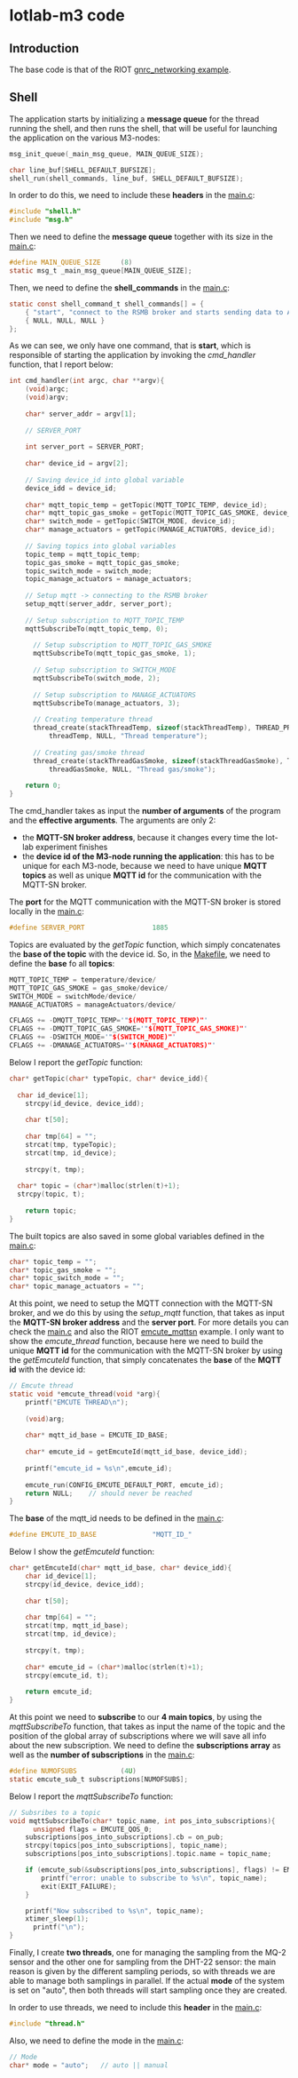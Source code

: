 # Iotlab-m3 code

## Introduction
The base code is that of the RIOT [gnrc_networking example](https://github.com/RIOT-OS/RIOT/blob/master/examples/gnrc_networking/main.c).

## Shell
The application starts by initializing a **message queue** for the thread running the shell, and then runs the shell, that will be useful for launching the application on the various M3-nodes:

```c
msg_init_queue(_main_msg_queue, MAIN_QUEUE_SIZE);

char line_buf[SHELL_DEFAULT_BUFSIZE];
shell_run(shell_commands, line_buf, SHELL_DEFAULT_BUFSIZE);
```

In order to do this, we need to include these **headers** in the [main.c](https://github.com/IvanGiacomoni/Iot-Individual-Assignments/blob/main/SecondAssignment/iotlab-m3_code/main.c):

```c
#include "shell.h"
#include "msg.h"
```

Then we need to define the **message queue** together with its size in the [main.c](https://github.com/IvanGiacomoni/Iot-Individual-Assignments/blob/main/SecondAssignment/iotlab-m3_code/main.c):

```c
#define MAIN_QUEUE_SIZE     (8)
static msg_t _main_msg_queue[MAIN_QUEUE_SIZE];
```

Then, we need to define the **shell_commands** in the [main.c](https://github.com/IvanGiacomoni/Iot-Individual-Assignments/blob/main/SecondAssignment/iotlab-m3_code/main.c):

```c
static const shell_command_t shell_commands[] = {
    { "start", "connect to the RSMB broker and starts sending data to AWS", cmd_handler},
    { NULL, NULL, NULL }
};
```

As we can see, we only have one command, that is **start**, which is responsible of starting the application by invoking the *cmd_handler* function, that I report below:

```c
int cmd_handler(int argc, char **argv){
    (void)argc;
    (void)argv;
    
    char* server_addr = argv[1];
    
    // SERVER_PORT
    
    int server_port = SERVER_PORT;
    
    char* device_id = argv[2];
    
    // Saving device_id into global variable
    device_idd = device_id;
    
    char* mqtt_topic_temp = getTopic(MQTT_TOPIC_TEMP, device_id);
    char* mqtt_topic_gas_smoke = getTopic(MQTT_TOPIC_GAS_SMOKE, device_id);
    char* switch_mode = getTopic(SWITCH_MODE, device_id);
    char* manage_actuators = getTopic(MANAGE_ACTUATORS, device_id);
    
    // Saving topics into global variables
    topic_temp = mqtt_topic_temp;
    topic_gas_smoke = mqtt_topic_gas_smoke;
    topic_switch_mode = switch_mode;
    topic_manage_actuators = manage_actuators;
    
    // Setup mqtt -> connecting to the RSMB broker
    setup_mqtt(server_addr, server_port);
    
    // Setup subscription to MQTT_TOPIC_TEMP
    mqttSubscribeTo(mqtt_topic_temp, 0);
	
	  // Setup subscription to MQTT_TOPIC_GAS_SMOKE
	  mqttSubscribeTo(mqtt_topic_gas_smoke, 1);
	
	  // Setup subscription to SWITCH_MODE
	  mqttSubscribeTo(switch_mode, 2);
	
	  // Setup subscription to MANAGE_ACTUATORS
	  mqttSubscribeTo(manage_actuators, 3);
	
	  // Creating temperature thread 
	  thread_create(stackThreadTemp, sizeof(stackThreadTemp), THREAD_PRIORITY_MAIN - 1, 0, 
		  threadTemp, NULL, "Thread temperature");
	
	  // Creating gas/smoke thread 
	  thread_create(stackThreadGasSmoke, sizeof(stackThreadGasSmoke), THREAD_PRIORITY_MAIN - 1, 0, 
		  threadGasSmoke, NULL, "Thread gas/smoke");	
		
    return 0;
}
```

The cmd_handler takes as input the **number of arguments** of the program and the **effective arguments**. The arguments are only 2:
- the **MQTT-SN broker address**, because it changes every time the Iot-lab experiment finishes
- the **device id of the M3-node running the application**: this has to be unique for each M3-node, because we need to have unique **MQTT topics** as well as unique **MQTT id** for the communication with the MQTT-SN broker.

The **port** for the MQTT communication with the MQTT-SN broker is stored locally in the [main.c](https://github.com/IvanGiacomoni/Iot-Individual-Assignments/blob/main/SecondAssignment/iotlab-m3_code/main.c):

```c
#define SERVER_PORT                 1885
```

Topics are evaluated by the *getTopic* function, which simply concatenates the **base of the topic** with the device id. So, in the [Makefile](https://github.com/IvanGiacomoni/Iot-Individual-Assignments/blob/main/SecondAssignment/iotlab-m3_code/Makefile), we need to define the **base** fo all **topics**:

```c
MQTT_TOPIC_TEMP = temperature/device/
MQTT_TOPIC_GAS_SMOKE = gas_smoke/device/
SWITCH_MODE = switchMode/device/
MANAGE_ACTUATORS = manageActuators/device/

CFLAGS += -DMQTT_TOPIC_TEMP='"$(MQTT_TOPIC_TEMP)"'
CFLAGS += -DMQTT_TOPIC_GAS_SMOKE='"$(MQTT_TOPIC_GAS_SMOKE)"'
CFLAGS += -DSWITCH_MODE='"$(SWITCH_MODE)"'
CFLAGS += -DMANAGE_ACTUATORS='"$(MANAGE_ACTUATORS)"'
```

Below I report the *getTopic* function:

```c
char* getTopic(char* typeTopic, char* device_idd){
    
  char id_device[1];
	strcpy(id_device, device_idd);
	
	char t[50];
	
	char tmp[64] = "";
	strcat(tmp, typeTopic);
	strcat(tmp, id_device);
	
	strcpy(t, tmp);
	
  char* topic = (char*)malloc(strlen(t)+1);
  strcpy(topic, t);
	
	return topic;
}
```

The built topics are also saved in some global variables defined in the [main.c](https://github.com/IvanGiacomoni/Iot-Individual-Assignments/blob/main/SecondAssignment/iotlab-m3_code/main.c):

```c
char* topic_temp = "";
char* topic_gas_smoke = "";
char* topic_switch_mode = "";
char* topic_manage_actuators = "";
```

At this point, we need to setup the MQTT connection with the MQTT-SN broker, and we do this by using the *setup_mqtt* function, that takes as input the **MQTT-SN broker address** and the **server port**. For more details you can check the [main.c](https://github.com/IvanGiacomoni/Iot-Individual-Assignments/blob/main/SecondAssignment/iotlab-m3_code/main.c) and also the RIOT [emcute_mqttsn](https://github.com/RIOT-OS/RIOT/tree/master/examples/emcute_mqttsn) example. I only want to show the *emcute_thread* function, because here we need to build the unique **MQTT id** for the communication with the MQTT-SN broker by using the *getEmcuteId* function, that simply concatenates the **base** of the **MQTT id** with the device id:

```c
// Emcute thread
static void *emcute_thread(void *arg){
	printf("EMCUTE THREAD\n");
	
    (void)arg;
    
    char* mqtt_id_base = EMCUTE_ID_BASE;
    
    char* emcute_id = getEmcuteId(mqtt_id_base, device_idd);
    
    printf("emcute_id = %s\n",emcute_id);
    
    emcute_run(CONFIG_EMCUTE_DEFAULT_PORT, emcute_id);
    return NULL;    // should never be reached 
}
```

The **base** of the mqtt_id needs to be defined in the [main.c](https://github.com/IvanGiacomoni/Iot-Individual-Assignments/blob/main/SecondAssignment/iotlab-m3_code/main.c):

```c
#define EMCUTE_ID_BASE              "MQTT_ID_"
```

Below I show the *getEmcuteId* function:

```c
char* getEmcuteId(char* mqtt_id_base, char* device_idd){
    char id_device[1];
	strcpy(id_device, device_idd);
	
	char t[50];
	
	char tmp[64] = "";
	strcat(tmp, mqtt_id_base);
	strcat(tmp, id_device);
	
	strcpy(t, tmp);
	
    char* emcute_id = (char*)malloc(strlen(t)+1);
    strcpy(emcute_id, t);
	
	return emcute_id;
}
```

At this point we need to **subscribe** to our **4 main topics**, by using the *mqttSubscribeTo* function, that takes as input the name of the topic and the position of the global array of subscriptions where we will save all info about the new subscription. We need to define the **subscriptions array** as well as the **number of subscriptions** in the [main.c](https://github.com/IvanGiacomoni/Iot-Individual-Assignments/blob/main/SecondAssignment/iotlab-m3_code/main.c):

```c
#define NUMOFSUBS           (4U)
static emcute_sub_t subscriptions[NUMOFSUBS];
```

Below I report the *mqttSubscribeTo* function:

```c
// Subsribes to a topic
void mqttSubscribeTo(char* topic_name, int pos_into_subscriptions){
	  unsigned flags = EMCUTE_QOS_0;
    subscriptions[pos_into_subscriptions].cb = on_pub;
    strcpy(topics[pos_into_subscriptions], topic_name);
    subscriptions[pos_into_subscriptions].topic.name = topic_name;

    if (emcute_sub(&subscriptions[pos_into_subscriptions], flags) != EMCUTE_OK) {
        printf("error: unable to subscribe to %s\n", topic_name);
        exit(EXIT_FAILURE);
    }

    printf("Now subscribed to %s\n", topic_name);
    xtimer_sleep(1);
	  printf("\n");
}
```

Finally, I create **two threads**, one for managing the sampling from the MQ-2 sensor and the other one for sampling from the DHT-22 sensor: the main reason is given by the different sampling periods, so with threads we are able to manage both samplings in parallel. If the actual **mode** of the system is set on "auto", then both threads will start sampling once they are created.

In order to use threads, we need to include this **header** in the [main.c](https://github.com/IvanGiacomoni/Iot-Individual-Assignments/blob/main/SecondAssignment/iotlab-m3_code/main.c):

```c
#include "thread.h"
```

Also, we need to define the mode in the [main.c](https://github.com/IvanGiacomoni/Iot-Individual-Assignments/blob/main/SecondAssignment/iotlab-m3_code/main.c):

```c
// Mode
char* mode = "auto";   // auto || manual
```

